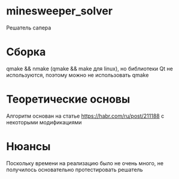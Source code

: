 # minesweeper_solver
Решатель сапера
# Сборка
qmake && nmake (qmake && make для linux), но библиотеки Qt не используются, поэтому можно не использовать qmake
# Теоретические основы
Алгоритм основан на статье https://habr.com/ru/post/211188 с некоторыми модификациями
# Нюансы
Поскольку времени на реализацию было не очень много, не получилось основательно протестировать решатель




